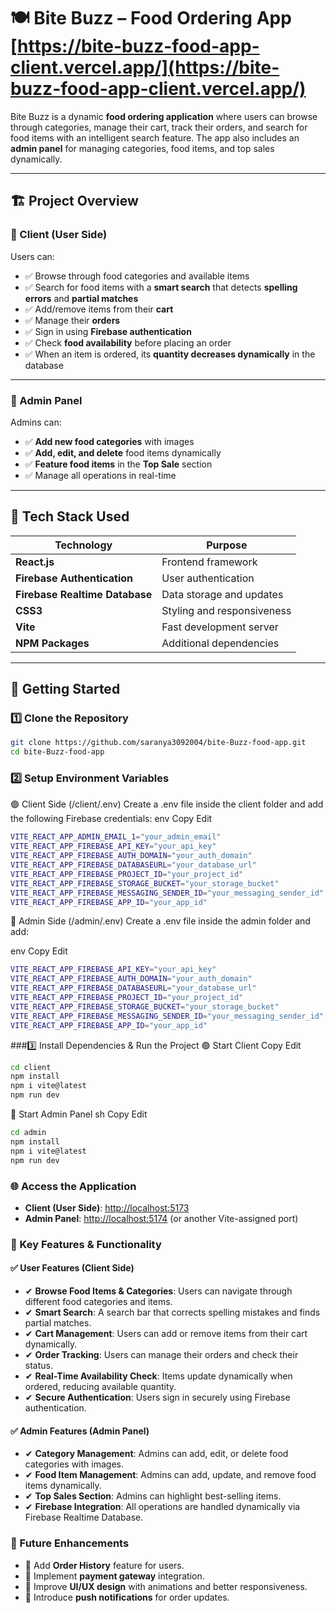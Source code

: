 # 🍽️ Bite Buzz – Food Ordering App  [https://bite-buzz-food-app-client.vercel.app/](https://bite-buzz-food-app-client.vercel.app/)

Bite Buzz is a dynamic **food ordering application** where users can browse through categories, manage their cart, track their orders, and search for food items with an intelligent search feature. The app also includes an **admin panel** for managing categories, food items, and top sales dynamically.  

---

## 🏗️ Project Overview  

### 🔹 Client (User Side)  

Users can:  
- ✅ Browse through food categories and available items  
- ✅ Search for food items with a **smart search** that detects **spelling errors** and **partial matches**  
- ✅ Add/remove items from their **cart**  
- ✅ Manage their **orders**  
- ✅ Sign in using **Firebase authentication**  
- ✅ Check **food availability** before placing an order  
- ✅ When an item is ordered, its **quantity decreases dynamically** in the database  

---

### 🔹 Admin Panel  

Admins can:  
- ✅ **Add new food categories** with images  
- ✅ **Add, edit, and delete** food items dynamically  
- ✅ **Feature food items** in the **Top Sale** section  
- ✅ Manage all operations in real-time  

---

## 🔧 Tech Stack Used  

| **Technology** | **Purpose** |
|---------------|------------|
| **React.js** | Frontend framework |
| **Firebase Authentication** | User authentication |
| **Firebase Realtime Database** | Data storage and updates |
| **CSS3** | Styling and responsiveness |
| **Vite** | Fast development server |
| **NPM Packages** | Additional dependencies |

---

## 🚀 Getting Started  

### 1️⃣ Clone the Repository  
```sh
git clone https://github.com/saranya3092004/bite-Buzz-food-app.git
cd bite-Buzz-food-app
```

### 2️⃣ Setup Environment Variables
🟢 Client Side (/client/.env)
Create a .env file inside the client folder and add the following Firebase credentials:
env
Copy
Edit
```sh
VITE_REACT_APP_ADMIN_EMAIL_1="your_admin_email"
VITE_REACT_APP_FIREBASE_API_KEY="your_api_key"
VITE_REACT_APP_FIREBASE_AUTH_DOMAIN="your_auth_domain"
VITE_REACT_APP_FIREBASE_DATABASEURL="your_database_url"
VITE_REACT_APP_FIREBASE_PROJECT_ID="your_project_id"
VITE_REACT_APP_FIREBASE_STORAGE_BUCKET="your_storage_bucket"
VITE_REACT_APP_FIREBASE_MESSAGING_SENDER_ID="your_messaging_sender_id"
VITE_REACT_APP_FIREBASE_APP_ID="your_app_id"
```
🔵 Admin Side (/admin/.env)
Create a .env file inside the admin folder and add:

env
Copy
Edit
```sh
VITE_REACT_APP_FIREBASE_API_KEY="your_api_key"
VITE_REACT_APP_FIREBASE_AUTH_DOMAIN="your_auth_domain"
VITE_REACT_APP_FIREBASE_DATABASEURL="your_database_url"
VITE_REACT_APP_FIREBASE_PROJECT_ID="your_project_id"
VITE_REACT_APP_FIREBASE_STORAGE_BUCKET="your_storage_bucket"
VITE_REACT_APP_FIREBASE_MESSAGING_SENDER_ID="your_messaging_sender_id"
VITE_REACT_APP_FIREBASE_APP_ID="your_app_id"
```
###3️⃣ Install Dependencies & Run the Project
🟢 Start Client
Copy
Edit
```sh
cd client
npm install
npm i vite@latest
npm run dev
```
🔵 Start Admin Panel
sh
Copy
Edit
```sh
cd admin
npm install
npm i vite@latest
npm run dev
```

### 🌐 Access the Application

- **Client (User Side)**: [http://localhost:5173](http://localhost:5173)  
- **Admin Panel**: [http://localhost:5174](http://localhost:5174) (or another Vite-assigned port)

### 📌 Key Features & Functionality

#### ✅ User Features (Client Side)
- ✔ **Browse Food Items & Categories**: Users can navigate through different food categories and items.
- ✔ **Smart Search**: A search bar that corrects spelling mistakes and finds partial matches.
- ✔ **Cart Management**: Users can add or remove items from their cart dynamically.
- ✔ **Order Tracking**: Users can manage their orders and check their status.
- ✔ **Real-Time Availability Check**: Items update dynamically when ordered, reducing available quantity.
- ✔ **Secure Authentication**: Users sign in securely using Firebase authentication.

#### ✅ Admin Features (Admin Panel)
- ✔ **Category Management**: Admins can add, edit, or delete food categories with images.
- ✔ **Food Item Management**: Admins can add, update, and remove food items dynamically.
- ✔ **Top Sales Section**: Admins can highlight best-selling items.
- ✔ **Firebase Integration**: All operations are handled dynamically via Firebase Realtime Database.

### 🎯 Future Enhancements
- 🔹 Add **Order History** feature for users.
- 🔹 Implement **payment gateway** integration.
- 🔹 Improve **UI/UX design** with animations and better responsiveness.
- 🔹 Introduce **push notifications** for order updates.






